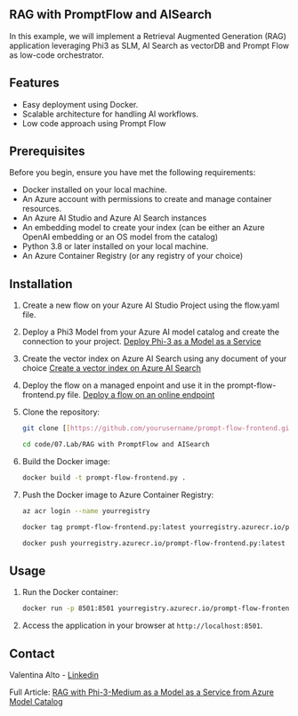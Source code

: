## RAG with PromptFlow and AISearch

In this example, we will implement a Retrieval Augmented Generation (RAG) application leveraging Phi3 as SLM, AI Search as vectorDB and Prompt Flow as low-code orchestrator.

## Features

- Easy deployment using Docker.
- Scalable architecture for handling AI workflows.
- Low code approach using Prompt Flow

## Prerequisites

Before you begin, ensure you have met the following requirements:

- Docker installed on your local machine.
- An Azure account with permissions to create and manage container resources.
- An Azure AI Studio and Azure AI Search instances
- An embedding model to create your index (can be either an Azure OpenAI embedding or an OS model from the catalog)
- Python 3.8 or later installed on your local machine.
- An Azure Container Registry (or any registry of your choice)

## Installation

1. Create a new flow on your Azure AI Studio Project using the flow.yaml file.
2. Deploy a Phi3 Model from your Azure AI model catalog and create the connection to your project. [Deploy Phi-3 as a Model as a Service](https://learn.microsoft.com/azure/machine-learning/how-to-deploy-models-phi-3?view=azureml-api-2&tabs=phi-3-mini)
3. Create the vector index on Azure AI Search using any document of your choice [Create a vector index on Azure AI Search](https://learn.microsoft.com/azure/search/search-how-to-create-search-index?tabs=portal)
4. Deploy the flow on a managed enpoint and use it in the prompt-flow-frontend.py file. [Deploy a flow on an online endpoint](https://learn.microsoft.com/azure/ai-studio/how-to/flow-deploy)
5. Clone the repository:

    ```sh
    git clone [[https://github.com/yourusername/prompt-flow-frontend.git](https://github.com/microsoft/Phi-3CookBook.git)](https://github.com/microsoft/Phi-3CookBook.git)
    
    cd code/07.Lab/RAG with PromptFlow and AISearch
    ```

6. Build the Docker image:

    ```sh
    docker build -t prompt-flow-frontend.py .
    ```

7. Push the Docker image to Azure Container Registry:

    ```sh
    az acr login --name yourregistry
    
    docker tag prompt-flow-frontend.py:latest yourregistry.azurecr.io/prompt-flow-frontend.py:latest
    
    docker push yourregistry.azurecr.io/prompt-flow-frontend.py:latest
    ```

## Usage

1. Run the Docker container:

    ```sh
    docker run -p 8501:8501 yourregistry.azurecr.io/prompt-flow-frontend.py:latest
    ```

2. Access the application in your browser at `http://localhost:8501`.

## Contact

Valentina Alto - [Linkedin](https://www.linkedin.com/in/valentina-alto-6a0590148/)

Full Article: [RAG with Phi-3-Medium as a Model as a Service from Azure Model Catalog](https://medium.com/@valentinaalto/rag-with-phi-3-medium-as-a-model-as-a-service-from-azure-model-catalog-62e1411948f3)
